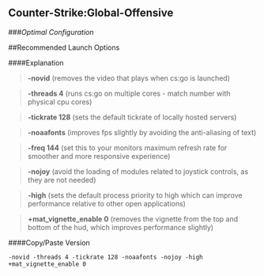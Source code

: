 ## Counter-Strike:Global-Offensive
###*Optimal Configuration*

##Recommended Launch Options

####Explanation

>**-novid** (removes the video that plays when cs:go is launched)

>**-threads 4** (runs cs:go on multiple cores - match number with physical cpu cores)

>**-tickrate 128** (sets the default tickrate of locally hosted servers)

>**-noaafonts** (improves fps slightly by avoiding the anti-aliasing of text)

>**-freq 144** (set this to your monitors maximum refresh rate for smoother and more responsive experience)

>**-nojoy** (avoid the loading of modules related to joystick controls, as they are not needed)

>**-high** (sets the default process priority to high which can improve performance relative to other open applications)

>**+mat_vignette_enable 0** (removes the vignette from the top and bottom of the hud, which improves performance slightly)

####Copy/Paste Version

```
-novid -threads 4 -tickrate 128 -noaafonts -nojoy -high +mat_vignette_enable 0
```

